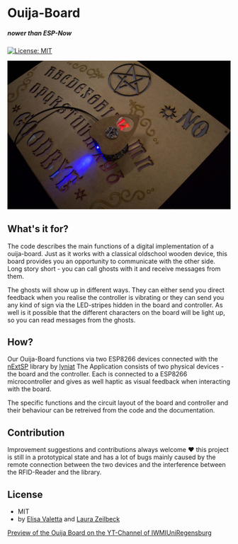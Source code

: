 # Ouija-Board
##### nower than ESP-Now
[![License: MIT](https://img.shields.io/badge/License-MIT-yellow.svg)](https://opensource.org/licenses/MIT)

![board](images/IMG_1349b.jpg)  

## What's it for?

The code describes the main functions of a digital implementation of a ouija-board.
Just as it works with a classical oldschool wooden device, this board provides you an opportunity to communicate with the other side.
Long story short - you can call ghosts with it and receive messages from them.

The ghosts will show up in different ways. They can either send you direct feedback when you realise the controller is vibrating or they can send you any kind of sign via the LED-stripes hidden in the board and controller.
As well is it possible that the different characters on the board will be light up, so you can read messages from the ghosts.

## How?

Our Ouija-Board functions via two ESP8266 devices connected with the [nExtSP](https://github.com/Lyniat/nExtSP) library by [lyniat](https://github.com/Lyniat) 
The Application consists of two physical devices - the board and the controller. Each is connected to a ESP8266 microcontroller and gives as well haptic as visual feedback when interacting with the board.

The specific functions and the circuit layout of the board and controller and their behaviour can be retreived from the code and the documentation.

## Contribution

Improvement suggestions and contributions always welcome ♥
this project is still in a prototypical state and has a lot of bugs mainly caused by the remote connection between the two devices and the interference between the RFID-Reader and the library. 

## License
* MIT
* by [Elisa Valetta](https://github.com/vallettina) and [Laura Zeilbeck](https://github.com/ladyViolet)

[Preview of the Ouija Board on the YT-Channel of IWMIUniRegensburg](https://www.youtube.com/watch?v=TqID30ngzIQ)
